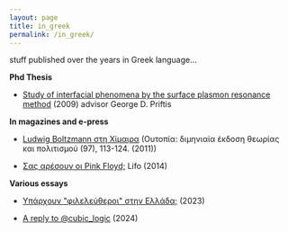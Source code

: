 ```yaml
---
layout: page
title: in_greek
permalink: /in_greek/
---
```


stuff published over the years in Greek language...

**Phd Thesis**

- [Study of interfacial phenomena by the surface plasmon resonance method](https://www.didaktorika.gr/eadd/handle/10442/17672) (2009) advisor George D. Priftis


**In magazines and e-press**

- [Ludwig Boltzmann στη Χίμαιρα](http://pandemos.panteion.gr/index.php?op=record&pid=iid:9402&lang=) (Ουτοπία: διμηνιαία έκδοση θεωρίας και πολιτισμού (97), 113-124. (2011))

- [Σας αρέσουν οι Pink Floyd;](https://www.lifo.gr/lifoland/you-send-it/sas-aresoyn-oi-pink-floyd) Lifo (2014)


**Various essays**

- [Υπάρχουν "φιλελεύθεροι" στην Ελλάδα;]({{site.baseurl}}/assets/Liberals_in_Greece.pdf) (2023)

- [A reply to @cubic_logic]({{site.baseurl}}/assets/Reply_to_cubic_logic.pdf) (2024)

